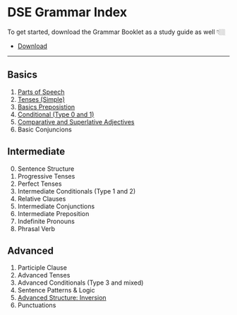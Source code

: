 # DSE Grammar Index

To get started, download the Grammar Booklet as a study guide as well 👇🏼

- [Download](https://res.cloudinary.com/ltdev/image/upload/v1741665871/starchaser/Grammar_Booklet_Vol_1_zfn2wd.pdf)

---

## Basics

1. [Parts of Speech](pos.md)
2. [Tenses (Simple)](simple_tenses.md)
3. [Basics Preposistion](basic_preposition.md)
4. [Conditional (Type 0 and 1)](basic_conditionals.md)
5. [Comparative and Superlative Adjectives](comparative_superlative_adj.md)
6. Basic Conjuncions

## Intermediate

0. Sentence Structure
1. Progressive Tenses
2. Perfect Tenses
3. Intermediate Conditionals (Type 1 and 2)
4. Relative Clauses
5. Intermediate Conjunctions
6. Intermediate Preposition
7. Indefinite Pronouns
8. Phrasal Verb

## Advanced

1. Participle Clause
2. Advanced Tenses
3. Advanced Conditionals (Type 3 and mixed)
4. Sentence Patterns & Logic
5. [Advanced Structure: Inversion](advanced_structure_inversion.md)
6. Punctuations
